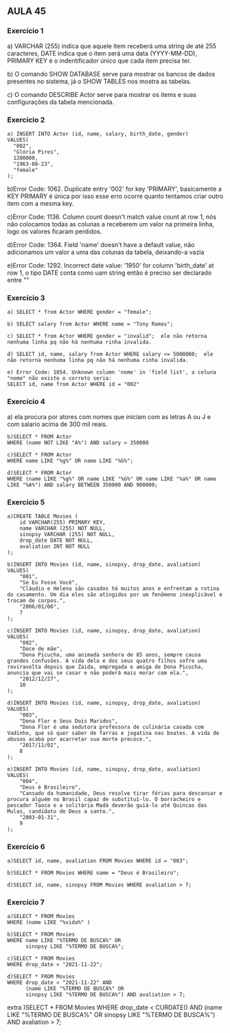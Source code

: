 ## AULA 45

### Exercício 1
a) VARCHAR (255) indica que aquele item receberá uma string de até 255 caracteres, DATE indica que o item será uma data (YYYY-MM-DD), PRIMARY KEY é o indentificador único que cada item precisa ter.

b) O comando SHOW DATABASE serve para mostrar os bancos de dados presentes no sistema, já o SHOW TABLES nos mostra as tabelas.

c) O comando DESCRIBE Actor serve para mostrar os items e suas configurações da tabela mencionada.


### Exercício 2
```
a) INSERT INTO Actor (id, name, salary, birth_date, gender)
VALUES(
  "002", 
  "Glória Pires",
  1200000,
  "1963-08-23", 
  "female"
);
```
b)Error Code: 1062. Duplicate entry '002' for key 'PRIMARY', basicamente a KEY PRIMARY é única por isso esse erro ocorre quanto tentamos criar outro item com a mesma key.

c)Error Code: 1136. Column count doesn't match value count at row 1, nós não colocamos todas as colunas a receberem um valor na primeira linha, logo os valores ficaram perdidos.  

d)Error Code: 1364. Field 'name' doesn't have a default value, não adicionamos um valor a uma das colunas da tabela, deixando-a vazia   

e)Error Code: 1292. Incorrect date value: '1950' for column 'birth_date' at row 1, o tipo DATE conta como uam string então é preciso ser declarado entre ""

### Exercício 3
```
a) SELECT * from Actor WHERE gender = "female";
```
```
b) SELECT salary from Actor WHERE name = "Tony Ramos";
```
```
c) SELECT * from Actor WHERE gender = "invalid";  ele não retorna nenhuma linha pq não há nenhuma rinha invalida.
```
```
d) SELECT id, name, salary from Actor WHERE salary <= 5000000;  ele não retorna nenhuma linha pq não há nenhuma rinha invalida.
```
```
e) Error Code: 1054. Unknown column 'nome' in 'field list', a coluna "nome" não existe o correto seria: 
SELECT id, name from Actor WHERE id = "002"
```
### Exercício 4
a) ela procura por atores com nomes que iniciam com as letras A ou J e com salario acima de 300 mil reais.

```
b)SELECT * FROM Actor
WHERE (name NOT LIKE "A%") AND salary > 350000
```
```
c)SELECT * FROM Actor
WHERE name LIKE "%g%" OR name LIKE "%G%";
```
```
d)SELECT * FROM Actor
WHERE (name LIKE "%g%" OR name LIKE "%G%" OR name LIKE "%a%" OR name LIKE "%A%") AND salary BETWEEN 350000 AND 900000;
```
### Exercício 5
```
a)CREATE TABLE Movies (
    id VARCHAR(255) PRIMARY KEY,
    name VARCHAR (255) NOT NULL,
    sinopsy VARCHAR (255) NOT NULL,
    drop_date DATE NOT NULL,
    avaliation INT NOT NULL
);
```
```
b)INSERT INTO Movies (id, name, sinopsy, drop_date, avaliation) 
VALUES(
	"001",
    "Se Eu Fosse Você",
    "Cláudio e Helena são casados há muitos anos e enfrentam a rotina do casamento. Um dia eles são atingidos por um fenômeno inexplicável e trocam de corpos.",
    "2006/01/06",
    7
);
```
```
c)INSERT INTO Movies (id, name, sinopsy, drop_date, avaliation) 
VALUES(
	"002",
    "Doce de mãe",
    "Dona Picucha, uma animada senhora de 85 anos, sempre causa grandes confusões. A vida dela e dos seus quatro filhos sofre uma reviravolta depois que Zaida, empregada e amiga de Dona Picucha, anuncia que vai se casar e não poderá mais morar com ela.",
    "2012/12/27",
    10
);
```
```
d)INSERT INTO Movies (id, name, sinopsy, drop_date, avaliation) 
VALUES(
	"003",
    "Dona Flor e Seus Dois Maridos",
    "Dona Flor é uma sedutora professora de culinária casada com Vadinho, que só quer saber de farras e jogatina nas boates. A vida de abusos acaba por acarretar sua morte precoce.",
    "2017/11/02",
    8
);
```
```
e)INSERT INTO Movies (id, name, sinopsy, drop_date, avaliation) 
VALUES(
	"004",
    "Deus é Brasileiro",
    "Cansado da humanidade, Deus resolve tirar férias para descansar e procura alguém no Brasil capaz de substituí-lo. O borracheiro e pescador Taoca e a solitária Madá deverão guiá-lo até Quincas das Mulas, candidato de Deus a santo.",
    "2003-01-31",
    9
);
```
### Exercício 6
```
a)SELECT id, name, avaliation FROM Movies WHERE id = "003";
```
```
b)SELECT * FROM Movies WHERE name = "Deus é Brasileiro";

```
```
d)SELECT id, name, sinopsy FROM Movies WHERE avaliation > 7;
```
### Exercício 7
```
a)SELECT * FROM Movies
WHERE (name LIKE "%vida%" )
```
```
b)SELECT * FROM Movies
WHERE name LIKE "%TERMO DE BUSCA%" OR
      sinopsy LIKE "%TERMO DE BUSCA%";
```
```
c)SELECT * FROM Movies
WHERE drop_date < "2021-11-22";
```
```
d)SELECT * FROM Movies
WHERE drop_date < "2021-11-22" AND 
      (name LIKE "%TERMO DE BUSCA%" OR
      sinopsy LIKE "%TERMO DE BUSCA%") AND avaliation > 7;
```
extra )SELECT * FROM Movies
WHERE drop_date < CURDATE() AND 
      (name LIKE "%TERMO DE BUSCA%" OR
      sinopsy LIKE "%TERMO DE BUSCA%") AND avaliation > 7;
```

